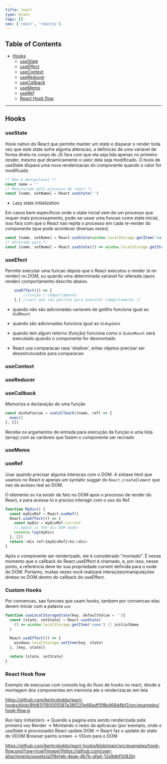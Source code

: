 ```yaml
---
title: react
type: brain
tags: []
seo: ['react', 'reactjs']
---
```


## Table of Contents

- [Hooks](#hooks)
  - [useState](#usestate)
  - [useEffect](#useeffect)
  - [useContext](#useContext)
  - [useReducer](#useReducer)
  - [useCallback](#useCallback)
  - [useMemo](#usememo)
  - [useRef](#useref)
  - [React Hook flow](#reacthookflow)

<a name="hooks"></a>

<hr>

## Hooks

<a name="usestate"></a>

### useState

Hook nativo do React que permite manter um state e disparar o render toda vez que este state sofre alguma alteracao, a definicao de uma variavel de forma direta no corpo do JS fara com que ela seja lida apenas no primeiro render, mesmo que dinamicamente o valor dela seja modificado. O hook de useState dispara uma nova renderizacao do componente quando o valor for modificado


```javascript
/* Nao e manipulavel */
const name = ''
/* Monitorado pelo processo do react */
const [name, setName] = React.useState('')
```

- Lazy state initialization

Em casos bem especificos onde o state inicial vem de um processo que requer mais processamento, pode-se ussar uma funcao como state inicial, isso fara com que o React nao repita o processo em cada re-render do componente (que pode acontecer diversas vezes) 

```javascript
const [name, setName] = React.useState(window.localStorage.getItem('name') || initialName)
/* Alterado para */
const [name, setName] = React.useState(() => window.localStorage.getItem('name') || initialName)
```


<a name="useeffect"></a>

### useEfect

Permite executar uma funcao depois que o React executou o render (e re-render) no DOM, ou quando uma determinada variavel for alterada (apos render) comportamento descrito abaixo.
  

```javascript
    useEffect(() => {
        //função / comportamento
    },[ //vars que são gatilho para executar comportamento ])
```

- quando não são adicionadas variaveis de gatilho funciona igual ao `didMount`

- quando são adicionadas funciona igual ao `didupdate`

- quando tem algum retorno (função) funciona como o `didunMount` será executado quando o componente for desmontado

- React usa comparacao rasa 'shallow', entao objetos precisar ser desestruturados para comparacao  

<p class="contentDottedDivider"></p>

<a name="usecontext"></a>

### useContext

<p class="contentDottedDivider"></p>

<a name="usereducer"></a>

### useReducer

<p class="contentDottedDivider"></p>

<a name="usecallback"></a>

### useCallback

Memoriza a declaração de uma função

```javascript
const minhaFuncao = useCallback((name, ref) => {
  exec()
}, [])
```

Recebe os argumentos de entrada para execução da função e uma lista (array) com as variáveis que fazem o componente ser recriado

<p class="contentDottedDivider"></p>

<a name="usememo"></a>

### useMemo

<p class="contentDottedDivider"></p>

<a name="useref"></a>

### useRef

Usar quando precisar alguma interacao com o DOM. A sintaxe html que usamos no React e apenas um syntatic suggar do `React.createElement` que nao da acesso real ao DOM.

O elemento so ira existir de fato no DOM apos o processo de render do React, e para acessa-lo e preciso interagir com o uso do Ref.

```javascript
function MyDiv() {
  const myDivRef = React.useRef()
  React.useEffect(() => {
    const myDiv = myDivRef.current
    // myDiv is the div DOM node!
    console.log(myDiv)
  }, [])
  return <div ref={myDivRef}>hi</div>
}
```

Após o componente ser renderizado, ele é considerado "montado". É nesse momento que o callback do React.useEffect é chamado, e, por isso, nesse ponto, a referência deve ter sua propriedade current definida para o node do DOM. Portanto, muitas vezes você realizará interações/manipulações diretas no DOM dentro do callback do useEffect.


<a name="customhooks"></a>

### Custom Hooks

Por convencao, sao funcoes que usam hooks, tambem por convencao elas devem iniciar com a palavra `use` 

```javascript
function useLocalStorageState(key, defaultValue = ''){
  const [state, setState] = React.useState(
    () => window.localStorage.getItem('name') || initialName
  )

  React.useEffect(() => {
    windows.localStorage.setItem(key, state)
  }, [key, state])

  return [state, setState]
}
```
<a name="reacthookflow"></a>

### React Hook flow

Exemplo de execucao com console.log do fluxo de hooks no react, desde a montagem dos componentes em memoria ate o renderizacao em tela 

https://github.com/kentcdodds/react-hooks/blob/8fd831190005587a38f225e66adf5f8b466d4bf2/src/examples/hook-flow.js

Run lazy initializers -> Quando a pagina esta sendo renderizada pela primeira vez
Render -> Montando o resto da aplicacao (por exemplo, onde o useState e processado)
React update DOM -> React faz o update do state do VDOM
Browser paints screen -> VDom para o DOM

https://github.com/kentcdodds/react-hooks/blob/main/src/examples/hook-flow.png?raw=true![image](https://github.com/user-attachments/assets/a2f9e1eb-4eae-4b7b-afa4-12a9dbf5082b)

